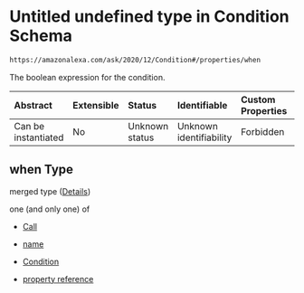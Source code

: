 # Untitled undefined type in Condition Schema

```txt
https://amazonalexa.com/ask/2020/12/Condition#/properties/when
```

The boolean expression for the condition.

| Abstract            | Extensible | Status         | Identifiable            | Custom Properties | Additional Properties | Access Restrictions | Defined In                                                              |
| :------------------ | :--------- | :------------- | :---------------------- | :---------------- | :-------------------- | :------------------ | :---------------------------------------------------------------------- |
| Can be instantiated | No         | Unknown status | Unknown identifiability | Forbidden         | Allowed               | none                | [Condition.json\*](../../schemas/Condition.json "open original schema") |

## when Type

merged type ([Details](condition-properties-when.md))

one (and only one) of

*   [Call](actiondeclaration-properties-annotations-call.md "check type definition")

*   [name](arguments-definitions-arg-expression-oneof-name.md "check type definition")

*   [Condition](condition-properties-when-oneof-condition.md "check type definition")

*   [property reference](arguments-definitions-arg-expression-oneof-property-reference.md "check type definition")
